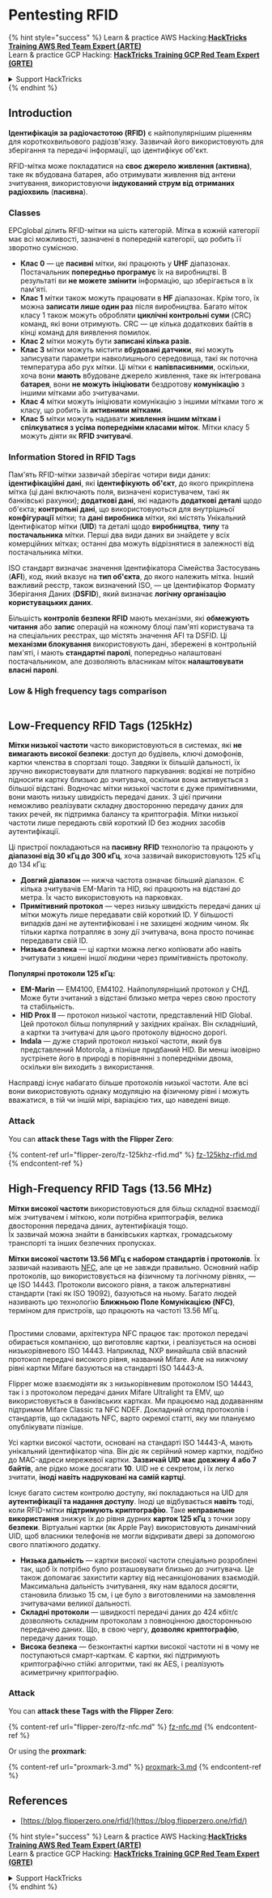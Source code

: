 # Pentesting RFID

{% hint style="success" %}
Learn & practice AWS Hacking:<img src="/.gitbook/assets/arte.png" alt="" data-size="line">[**HackTricks Training AWS Red Team Expert (ARTE)**](https://training.hacktricks.xyz/courses/arte)<img src="/.gitbook/assets/arte.png" alt="" data-size="line">\
Learn & practice GCP Hacking: <img src="/.gitbook/assets/grte.png" alt="" data-size="line">[**HackTricks Training GCP Red Team Expert (GRTE)**<img src="/.gitbook/assets/grte.png" alt="" data-size="line">](https://training.hacktricks.xyz/courses/grte)

<details>

<summary>Support HackTricks</summary>

* Check the [**subscription plans**](https://github.com/sponsors/carlospolop)!
* **Join the** 💬 [**Discord group**](https://discord.gg/hRep4RUj7f) or the [**telegram group**](https://t.me/peass) or **follow** us on **Twitter** 🐦 [**@hacktricks\_live**](https://twitter.com/hacktricks\_live)**.**
* **Share hacking tricks by submitting PRs to the** [**HackTricks**](https://github.com/carlospolop/hacktricks) and [**HackTricks Cloud**](https://github.com/carlospolop/hacktricks-cloud) github repos.

</details>
{% endhint %}

## Introduction

**Ідентифікація за радіочастотою (RFID)** є найпопулярнішим рішенням для короткохвильового радіозв'язку. Зазвичай його використовують для зберігання та передачі інформації, що ідентифікує об'єкт.

RFID-мітка може покладатися на **своє джерело живлення (активна)**, таке як вбудована батарея, або отримувати живлення від антени зчитування, використовуючи **індукований струм від отриманих радіохвиль** (**пасивна**).

### Classes

EPCglobal ділить RFID-мітки на шість категорій. Мітка в кожній категорії має всі можливості, зазначені в попередній категорії, що робить її зворотно сумісною.

* **Клас 0** — це **пасивні** мітки, які працюють у **UHF** діапазонах. Постачальник **попередньо програмує** їх на виробництві. В результаті ви **не можете змінити** інформацію, що зберігається в їх пам'яті.
* **Клас 1** мітки також можуть працювати в **HF** діапазонах. Крім того, їх можна **записати лише один раз** після виробництва. Багато міток класу 1 також можуть обробляти **циклічні контрольні суми** (CRC) команд, які вони отримують. CRC — це кілька додаткових байтів в кінці команд для виявлення помилок.
* **Клас 2** мітки можуть бути **записані кілька разів**.
* **Клас 3** мітки можуть містити **вбудовані датчики**, які можуть записувати параметри навколишнього середовища, такі як поточна температура або рух мітки. Ці мітки є **напівпасивними**, оскільки, хоча вони **мають** вбудоване джерело живлення, таке як інтегрована **батарея**, вони **не можуть ініціювати** бездротову **комунікацію** з іншими мітками або зчитувачами.
* **Клас 4** мітки можуть ініціювати комунікацію з іншими мітками того ж класу, що робить їх **активними мітками**.
* **Клас 5** мітки можуть надавати **живлення іншим міткам і спілкуватися з усіма попередніми класами міток**. Мітки класу 5 можуть діяти як **RFID зчитувачі**.

### Information Stored in RFID Tags

Пам'ять RFID-мітки зазвичай зберігає чотири види даних: **ідентифікаційні дані**, які **ідентифікують** **об'єкт**, до якого прикріплена мітка (ці дані включають поля, визначені користувачем, такі як банківські рахунки); **додаткові дані**, які надають **додаткові** **деталі** щодо об'єкта; **контрольні дані**, що використовуються для внутрішньої **конфігурації** мітки; та **дані виробника** мітки, які містять Унікальний Ідентифікатор мітки (**UID**) та деталі щодо **виробництва**, **типу** та **постачальника** мітки. Перші два види даних ви знайдете у всіх комерційних мітках; останні два можуть відрізнятися в залежності від постачальника мітки.

ISO стандарт визначає значення Ідентифікатора Сімейства Застосувань (**AFI**), код, який вказує на **тип об'єкта**, до якого належить мітка. Інший важливий реєстр, також визначений ISO, — це Ідентифікатор Формату Зберігання Даних (**DSFID**), який визначає **логічну організацію користувацьких даних**.

Більшість **контролів безпеки RFID** мають механізми, які **обмежують** **читання** або **запис** операцій на кожному блоці пам'яті користувача та на спеціальних реєстрах, що містять значення AFI та DSFID. Ці **механізми блокування** використовують дані, збережені в контрольній пам'яті, і мають **стандартні паролі**, попередньо налаштовані постачальником, але дозволяють власникам міток **налаштовувати власні паролі**.

### Low & High frequency tags comparison

<figure><img src="../../.gitbook/assets/image (983).png" alt=""><figcaption></figcaption></figure>

## Low-Frequency RFID Tags (125kHz)

**Мітки низької частоти** часто використовуються в системах, які **не вимагають високої безпеки**: доступ до будівель, ключі домофонів, картки членства в спортзалі тощо. Завдяки їх більшій дальності, їх зручно використовувати для платного паркування: водієві не потрібно підносити картку близько до зчитувача, оскільки вона активується з більшої відстані. Водночас мітки низької частоти є дуже примітивними, вони мають низьку швидкість передачі даних. З цієї причини неможливо реалізувати складну двосторонню передачу даних для таких речей, як підтримка балансу та криптографія. Мітки низької частоти лише передають свій короткий ID без жодних засобів аутентифікації.

Ці пристрої покладаються на **пасивну** **RFID** технологію та працюють у **діапазоні від 30 кГц до 300 кГц**, хоча зазвичай використовують 125 кГц до 134 кГц:

* **Довгий діапазон** — нижча частота означає більший діапазон. Є кілька зчитувачів EM-Marin та HID, які працюють на відстані до метра. Їх часто використовують на парковках.
* **Примітивний протокол** — через низьку швидкість передачі даних ці мітки можуть лише передавати свій короткий ID. У більшості випадків дані не аутентифіковані і не захищені жодним чином. Як тільки картка потрапляє в зону дії зчитувача, вона просто починає передавати свій ID.
* **Низька безпека** — ці картки можна легко копіювати або навіть зчитувати з кишені іншої людини через примітивність протоколу.

**Популярні протоколи 125 кГц:**

* **EM-Marin** — EM4100, EM4102. Найпопулярніший протокол у СНД. Може бути зчитаний з відстані близько метра через свою простоту та стабільність.
* **HID Prox II** — протокол низької частоти, представлений HID Global. Цей протокол більш популярний у західних країнах. Він складніший, а картки та зчитувачі для цього протоколу відносно дорогі.
* **Indala** — дуже старий протокол низької частоти, який був представлений Motorola, а пізніше придбаний HID. Ви менш імовірно зустрінете його в природі в порівнянні з попередніми двома, оскільки він виходить з використання.

Насправді існує набагато більше протоколів низької частоти. Але всі вони використовують однаку модуляцію на фізичному рівні і можуть вважатися, в тій чи іншій мірі, варіацією тих, що наведені вище.

### Attack

You can **attack these Tags with the Flipper Zero**:

{% content-ref url="flipper-zero/fz-125khz-rfid.md" %}
[fz-125khz-rfid.md](flipper-zero/fz-125khz-rfid.md)
{% endcontent-ref %}

## High-Frequency RFID Tags (13.56 MHz)

**Мітки високої частоти** використовуються для більш складної взаємодії між зчитувачем і міткою, коли потрібна криптографія, велика двостороння передача даних, аутентифікація тощо.\
Їх зазвичай можна знайти в банківських картках, громадському транспорті та інших безпечних пропусках.

**Мітки високої частоти 13.56 МГц є набором стандартів і протоколів**. Їх зазвичай називають [NFC](https://nfc-forum.org/what-is-nfc/about-the-technology/), але це не завжди правильно. Основний набір протоколів, що використовується на фізичному та логічному рівнях, — це ISO 14443. Протоколи високого рівня, а також альтернативні стандарти (такі як ISO 19092), базуються на ньому. Багато людей називають цю технологію **Ближньою Поле Комунікацією (NFC)**, терміном для пристроїв, що працюють на частоті 13.56 МГц.

<figure><img src="../../.gitbook/assets/image (930).png" alt=""><figcaption></figcaption></figure>

Простими словами, архітектура NFC працює так: протокол передачі обирається компанією, що виготовляє картки, і реалізується на основі низькорівневого ISO 14443. Наприклад, NXP винайшла свій власний протокол передачі високого рівня, названий Mifare. Але на нижчому рівні картки Mifare базуються на стандарті ISO 14443-A.

Flipper може взаємодіяти як з низькорівневим протоколом ISO 14443, так і з протоколом передачі даних Mifare Ultralight та EMV, що використовується в банківських картках. Ми працюємо над додаванням підтримки Mifare Classic та NFC NDEF. Докладний огляд протоколів і стандартів, що складають NFC, варто окремої статті, яку ми плануємо опублікувати пізніше.

Усі картки високої частоти, основані на стандарті ISO 14443-A, мають унікальний ідентифікатор чіпа. Він діє як серійний номер картки, подібно до MAC-адреси мережевої картки. **Зазвичай UID має довжину 4 або 7 байтів**, але рідко може досягати **10**. UID не є секретом, і їх легко зчитати, **іноді навіть надруковані на самій картці**.

Існує багато систем контролю доступу, які покладаються на UID для **аутентифікації та надання доступу**. Іноді це відбувається **навіть** тоді, коли RFID-мітки **підтримують криптографію**. Таке **неправильне використання** знижує їх до рівня дурних **карток 125 кГц** з точки зору **безпеки**. Віртуальні картки (як Apple Pay) використовують динамічний UID, щоб власники телефонів не могли відкривати двері за допомогою свого платіжного додатку.

* **Низька дальність** — картки високої частоти спеціально розроблені так, щоб їх потрібно було розташовувати близько до зчитувача. Це також допомагає захистити картку від несанкціонованих взаємодій. Максимальна дальність зчитування, яку нам вдалося досягти, становила близько 15 см, і це було з виготовленими на замовлення зчитувачами великої дальності.
* **Складні протоколи** — швидкості передачі даних до 424 кбіт/с дозволяють складним протоколам з повноцінною двосторонньою передачею даних. Що, в свою чергу, **дозволяє криптографію**, передачу даних тощо.
* **Висока безпека** — безконтактні картки високої частоти ні в чому не поступаються смарт-карткам. Є картки, які підтримують криптографічно стійкі алгоритми, такі як AES, і реалізують асиметричну криптографію.

### Attack

You can **attack these Tags with the Flipper Zero**:

{% content-ref url="flipper-zero/fz-nfc.md" %}
[fz-nfc.md](flipper-zero/fz-nfc.md)
{% endcontent-ref %}

Or using the **proxmark**:

{% content-ref url="proxmark-3.md" %}
[proxmark-3.md](proxmark-3.md)
{% endcontent-ref %}

## References

* [https://blog.flipperzero.one/rfid/](https://blog.flipperzero.one/rfid/)

{% hint style="success" %}
Learn & practice AWS Hacking:<img src="/.gitbook/assets/arte.png" alt="" data-size="line">[**HackTricks Training AWS Red Team Expert (ARTE)**](https://training.hacktricks.xyz/courses/arte)<img src="/.gitbook/assets/arte.png" alt="" data-size="line">\
Learn & practice GCP Hacking: <img src="/.gitbook/assets/grte.png" alt="" data-size="line">[**HackTricks Training GCP Red Team Expert (GRTE)**<img src="/.gitbook/assets/grte.png" alt="" data-size="line">](https://training.hacktricks.xyz/courses/grte)

<details>

<summary>Support HackTricks</summary>

* Check the [**subscription plans**](https://github.com/sponsors/carlospolop)!
* **Join the** 💬 [**Discord group**](https://discord.gg/hRep4RUj7f) or the [**telegram group**](https://t.me/peass) or **follow** us on **Twitter** 🐦 [**@hacktricks\_live**](https://twitter.com/hacktricks\_live)**.**
* **Share hacking tricks by submitting PRs to the** [**HackTricks**](https://github.com/carlospolop/hacktricks) and [**HackTricks Cloud**](https://github.com/carlospolop/hacktricks-cloud) github repos.

</details>
{% endhint %}
